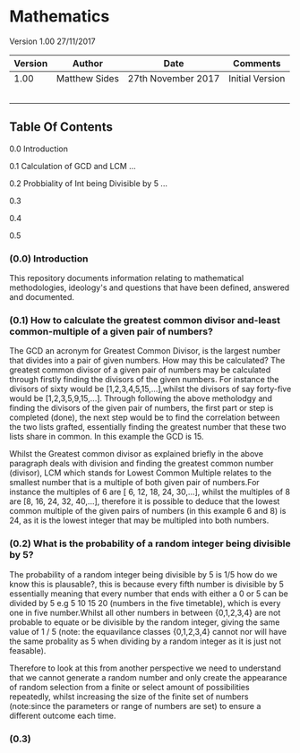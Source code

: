 # Mathematics

  Version 1.00
  27/11/2017
     

| Version     | Author          | Date                 | Comments                       |
|-------------|-----------------|----------------------|--------------------------------|
| 1.00        |  Matthew Sides  | 27th  November 2017  | Initial Version                |
|             |                 |                      |                                | 
|             |                 |                      |                                | 
|             |                 |                      |                                |
|             |                 |                      |                                |
|                                                                                       | 

## Table Of Contents

0.0 Introduction

0.1 Calculation of GCD and LCM ...

0.2 Probbiality of Int being Divisible by 5 ...

0.3

0.4

0.5




### (0.0) Introduction 

This repository documents information relating to  mathematical methodologies, ideology's and questions that have been defined, answered and documented. 


### (0.1) How to calculate the greatest common divisor and-least common-multiple of a given pair of numbers?

The GCD an acronym for Greatest Common Divisor, is the largest number that divides into a pair of given numbers. How may this be calculated? The greatest common divisor of a given pair of numbers may be calculated through firstly finding the divisors of the given numbers. For instance the divisors of sixty would be [1,2,3,4,5,15,...],whilst the divisors of say forty-five would be [1,2,3,5,9,15,...]. Through following the above metholodgy and finding the divisors of the given pair of numbers, the first part or step is completed (done), the next step would be to find the correlation between the two lists grafted, essentially finding the greatest number that these two lists share in common. In this example the GCD is 15.


Whilst the Greatest common divisor as explained briefly in the above paragraph deals with division and finding the greatest common number (divisor), LCM which stands for Lowest Common Multiple relates to the smallest number that is a multiple of both given pair of numbers.For instance the multiples of 6 are [ 6, 12, 18, 24, 30,...], whilst the multiples of 8 are [8, 16, 24, 32, 40,...], therefore it is possible to deduce that the lowest common multiple of the given pairs of numbers (in this example 6 and 8) is 24, as it is the lowest integer that may be multipled into both numbers.

### (0.2) What is the probability of a random integer being divisible by 5?

The probability of a random integer being divisible by 5 is 1/5 how do we know this is plausable?, this is because every fifth number is divisible by 5 essentially meaning that every number that ends with either a 0 or 5 can be divided by 5 e.g 5 10 15 20 (numbers in the five timetable), which is every one in five number.Whilst all other numbers in between {0,1,2,3,4} are not probable to equate or be divisible by the random integer, giving the same value of 1 / 5 (note: the equavilance classes {0,1,2,3,4} cannot nor will have the same probality as 5 when dividing by a random integer as it is just not feasable).


Therefore to look at this from another perspective we need to understand that we cannot generate a random number and only create the appearance of random selection from a finite or select amount of possibilities  repeatedly, whilst increasing the size of the finite set of numbers (note:since the parameters or range of numbers are set) to ensure a different outcome each time.

### (0.3)






